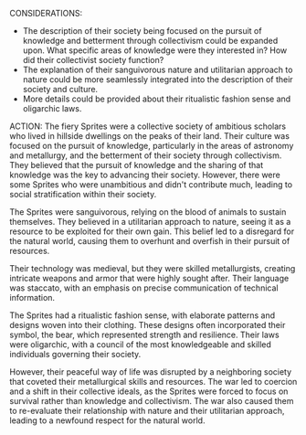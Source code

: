 CONSIDERATIONS: 
- The description of their society being focused on the pursuit of knowledge and betterment through collectivism could be expanded upon. What specific areas of knowledge were they interested in? How did their collectivist society function? 
- The explanation of their sanguivorous nature and utilitarian approach to nature could be more seamlessly integrated into the description of their society and culture. 
- More details could be provided about their ritualistic fashion sense and oligarchic laws. 

ACTION:
The fiery Sprites were a collective society of ambitious scholars who lived in hillside dwellings on the peaks of their land. Their culture was focused on the pursuit of knowledge, particularly in the areas of astronomy and metallurgy, and the betterment of their society through collectivism. They believed that the pursuit of knowledge and the sharing of that knowledge was the key to advancing their society. However, there were some Sprites who were unambitious and didn't contribute much, leading to social stratification within their society. 

The Sprites were sanguivorous, relying on the blood of animals to sustain themselves. They believed in a utilitarian approach to nature, seeing it as a resource to be exploited for their own gain. This belief led to a disregard for the natural world, causing them to overhunt and overfish in their pursuit of resources. 

Their technology was medieval, but they were skilled metallurgists, creating intricate weapons and armor that were highly sought after. Their language was staccato, with an emphasis on precise communication of technical information. 

The Sprites had a ritualistic fashion sense, with elaborate patterns and designs woven into their clothing. These designs often incorporated their symbol, the bear, which represented strength and resilience. Their laws were oligarchic, with a council of the most knowledgeable and skilled individuals governing their society. 

However, their peaceful way of life was disrupted by a neighboring society that coveted their metallurgical skills and resources. The war led to coercion and a shift in their collective ideals, as the Sprites were forced to focus on survival rather than knowledge and collectivism. The war also caused them to re-evaluate their relationship with nature and their utilitarian approach, leading to a newfound respect for the natural world.
